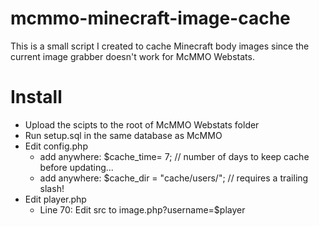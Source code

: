 # mcmmo-minecraft-image-cache
This is a small script I created to cache Minecraft body images since the current image grabber doesn't work for McMMO Webstats.


# Install
+ Upload the scipts to the root of McMMO Webstats folder
+ Run setup.sql in the same database as McMMO
+ Edit config.php
  + add anywhere: $cache_time= 7; // number of days to keep cache before updating...
  + add anywhere: $cache_dir = "cache/users/"; // requires a trailing slash!
+ Edit player.php
  + Line 70: Edit src to image.php?username=$player